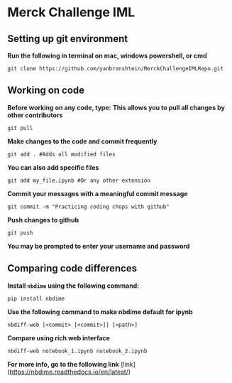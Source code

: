 # Merck Challenge IML

## Setting up git environment
**Run the following in terminal on mac, windows powershell, or cmd**
```console
git clone https://github.com/yanbronshtein/MerckChallengeIMLRepo.git
```

## Working on code
**Before working on any code, type:**
**This allows you to pull all changes by other contributors**
```console
git pull
```



**Make changes to the code and commit frequently**
```console
git add . #Adds all modified files
```
**You can also add specific files**
```console
git add my_file.ipynb #Or any other extension
```

**Commit your messages with a meaningful commit message**
```console
git commit -m "Practicing coding chops with github"
```
**Push changes to github**
```console
git push
```

**You may be prompted to enter your username and password**
## Comparing code differences
**Install ```nbdime``` using the following command:**
```console
pip install nbdime
```


**Use the following command to make nbdime default for ipynb**
```console
nbdiff-web [<commit> [<commit>]] [<path>]
```
**Compare using rich web interface**
```console
nbdiff-web notebook_1.ipynb notebook_2.ipynb
```


**For more info, go to the following link**
[link]
(https://nbdime.readthedocs.io/en/latest/)



